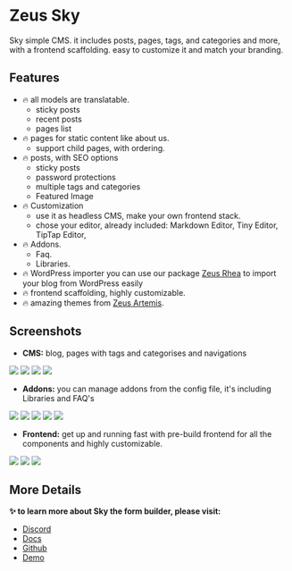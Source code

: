 # Zeus Sky

Sky simple CMS. it includes posts, pages, tags, and categories and more, with a frontend scaffolding. easy to customize it and match your branding.

## Features

- 🔥 all models are translatable.
    - sticky posts
    - recent posts
    - pages list
- 🔥 pages for static content like about us.
    - support child pages, with ordering.
- 🔥 posts, with SEO options
    - sticky posts
    - password protections
    - multiple tags and categories
    - Featured Image
- 🔥 Customization
    - use it as headless CMS, make your own frontend stack.
    - chose your editor, already included: Markdown Editor, Tiny Editor, TipTap Editor,
- 🔥 Addons.
    - Faq.
    - Libraries.
- 🔥 WordPress importer
      you can use our package [Zeus Rhea](https://larazeus.com/rhea) to import your blog from WordPress easily
- 🔥 frontend scaffolding, highly customizable.
- 🔥 amazing themes from [Zeus Artemis](https://larazeus.com/artemis).

## Screenshots

* **CMS:** blog, pages with tags and categorises and navigations

![](https://larazeus.com/images/screenshots/sky/admin-1.webp)
![](https://larazeus.com/images/screenshots/sky/admin-2.webp)
![](https://larazeus.com/images/screenshots/sky/admin-3.webp)
![](https://larazeus.com/images/screenshots/sky/admin-4.webp)

* **Addons:** you can manage addons from the config file, it's including Libraries and FAQ's

![](https://larazeus.com/images/screenshots/sky/admin-5.webp)
![](https://larazeus.com/images/screenshots/sky/admin-6.webp)
![](https://larazeus.com/images/screenshots/sky/admin-7.webp)
![](https://larazeus.com/images/screenshots/sky/admin-8.webp)
![](https://larazeus.com/images/screenshots/sky/admin-9.webp)

* **Frontend:** get up and running fast with pre-build frontend for all the components and highly customizable.

![](https://larazeus.com/images/screenshots/sky/frontend-1.webp)
![](https://larazeus.com/images/screenshots/sky/frontend-2.webp)
![](https://larazeus.com/images/screenshots/sky/frontend-3.webp)

## More Details
**✨ to learn more about Sky the form builder, please visit:**

- [Discord](https://discord.com/channels/883083792112300104/965924351289491496)
- [Docs](https://larazeus.com/docs/sky)
- [Github](https://github.com/lara-zeus/sky)
- [Demo](https://demo.larazeus.com)

